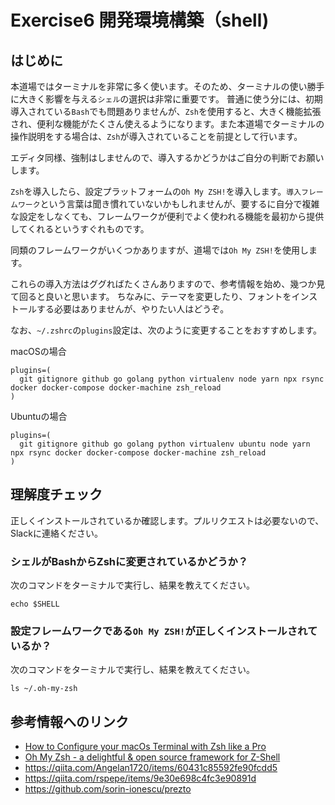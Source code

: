 # Exercise6 開発環境構築（shell)

## はじめに

本道場ではターミナルを非常に多く使います。そのため、ターミナルの使い勝手に大きく影響を与える`シェル`の選択は非常に重要です。
普通に使う分には、初期導入されている`Bash`でも問題ありませんが、`Zsh`を使用すると、大きく機能拡張され、便利な機能がたくさん使えるようになります。また本道場でターミナルの操作説明をする場合は、`Zsh`が導入されていることを前提として行います。

エディタ同様、強制はしませんので、導入するかどうかはご自分の判断でお願いします。

`Zsh`を導入したら、設定プラットフォームの`Oh My ZSH!`を導入します。`導入フレームワーク`という言葉は聞き慣れていないかもしれませんが、要するに自分で複雑な設定をしなくても、フレームワークが便利でよく使われる機能を最初から提供してくれるというすぐれものです。

同類のフレームワークがいくつかありますが、道場では`Oh My ZSH!`を使用します。

これらの導入方法はググればたくさんありますので、参考情報を始め、幾つか見て回ると良いと思います。
ちなみに、テーマを変更したり、フォントをインストールする必要はありませんが、やりたい人はどうぞ。

なお、`~/.zshrc`の`plugins`設定は、次のように変更することをおすすめします。


macOSの場合

```
plugins=(
  git gitignore github go golang python virtualenv node yarn npx rsync docker docker-compose docker-machine zsh_reload
)
```

Ubuntuの場合

```
plugins=(
  git gitignore github go golang python virtualenv ubuntu node yarn npx rsync docker docker-compose docker-machine zsh_reload
)
```

## 理解度チェック

正しくインストールされているか確認します。プルリクエストは必要ないので、Slackに連絡ください。


### シェルがBashからZshに変更されているかどうか？

次のコマンドをターミナルで実行し、結果を教えてください。

```shell
echo $SHELL
```

### 設定フレームワークである`Oh My ZSH!`が正しくインストールされているか？

次のコマンドをターミナルで実行し、結果を教えてください。

```shell
ls ~/.oh-my-zsh
```

## 参考情報へのリンク

- [How to Configure your macOs Terminal with Zsh like a Pro](https://medium.freecodecamp.org/how-to-configure-your-macos-terminal-with-zsh-like-a-pro-c0ab3f3c1156)
- [Oh My Zsh - a delightful & open source framework for Z-Shell](https://ohmyz.sh/)
- https://qiita.com/Angelan1720/items/60431c85592fe90fcdd5
- https://qiita.com/rspepe/items/9e30e698c4fc3e90891d
- https://github.com/sorin-ionescu/prezto
